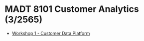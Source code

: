 # MADT 8101 Customer Analytics (3/2565)

 - [Workshop 1 - Customer Data Platform](https://github.com/icetrm/MADT_8101/tree/main/Workshop_1_CustomerDataPlatform)